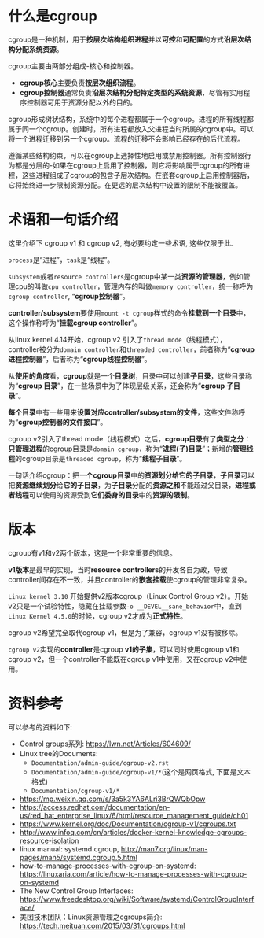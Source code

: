 
# 什么是cgroup

cgroup是一种机制，用于**按层次结构组织进程**并以**可控**和**可配置**的方式**沿层次结构分配系统资源**。

cgroup主要由两部分组成-核心和控制器。

* **cgroup核心**主要负责**按层次组织流程**。
* **cgroup控制器**通常负责**沿层次结构分配特定类型的系统资源**，尽管有实用程序控制器可用于资源分配以外的目的。

cgroup形成树状结构，系统中的每个进程都属于一个cgroup。进程的所有线程都属于同一个cgroup。创建时，所有进程都放入父进程当时所属的cgroup中。可以将一个进程迁移到另一个cgroup。流程的迁移不会影响已经存在的后代流程。

遵循某些结构约束，可以在cgroup上选择性地启用或禁用控制器。所有控制器行为都是分层的-如果在cgroup上启用了控制器，则它将影响属于cgroup的所有进程，这些进程组成了cgroup的包含子层次结构。在嵌套cgroup上启用控制器后，它将始终进一步限制资源分配。在更远的层次结构中设置的限制不能被覆盖。

# 术语和一句话介绍

这里介绍下 cgroup v1 和 cgroup v2, 有必要约定一些术语, 这些仅限于此.

`process`是“进程”，`task`是“线程”。

`subsystem`或者`resource controllers`是cgroup中某一类**资源的管理器**，例如管理cpu的叫做`cpu controller`，管理内存的叫做`memory controller`，统一称呼为`cgroup controller`, “**cgroup控制器**”。

**controller/subsystem**要使用`mount -t cgroup`样式的命令**挂载到一个目录**中，这个操作称呼为“**挂载cgroup controller**”。

从linux kernel 4.14开始，cgroup v2 引入了`thread mode`（线程模式），controller被分为`domain controller`和`threaded controller`，前者称为“**cgroup进程控制器**”，后者称为“**cgroup线程控制器**”。

从**使用的角度**看，**cgroup**就是一个**目录树**，目录中可以创建**子目录**，这些目录称为“**cgroup 目录**”，在一些场景中为了体现层级关系，还会称为“**cgroup 子目录**”。

**每个目录**中有一些用来**设置对应controller/subsystem的文件**，这些文件称呼为“**cgroup控制器的文件接口**”。

cgroup v2引入了thread mode（线程模式）之后，**cgroup目录**有了**类型之分**：**只管理进程**的cgroup目录是`domain cgroup`，称为“**进程(子)目录**”；新增的**管理线程**的cgroup目录是`threaded cgroup`，称为“**线程子目录**”。

一句话介绍cgroup：把**一个cgroup目录**中的**资源划分给它的子目录**，**子目录**可以把**资源继续划分**给**它的子目录**，为**子目录**分配的**资源之和**不能超过父目录，**进程或者线程**可以使用的资源受到**它们委身的目录**中的**资源的限制**。

# 版本

cgroup有v1和v2两个版本，这是一个非常重要的信息。

**v1版本**是最早的实现，当时**resource controllers**的开发各自为政，导致controller间存在不一致，并且controller的**嵌套挂载**使cgroup的管理非常复杂。

`Linux kernel 3.10` 开始提供v2版本cgroup（Linux Control Group v2）。开始v2只是一个试验特性，隐藏在挂载参数`-o __DEVEL__sane_behavior`中，直到`Linux Kernel 4.5.0`的时候，cgroup v2才成为**正式特性**。

cgroup v2希望完全取代cgroup v1，但是为了兼容，cgroup v1没有被移除。

`cgroup v2`实现的**controller**是cgroup **v1的子集**，可以同时使用cgroup v1和cgroup v2，但一个controller不能既在cgroup v1中使用，又在cgroup v2中使用。

# 资料参考

可以参考的资料如下:

* Control groups系列: https://lwn.net/Articles/604609/
* Linux tree的Documents:
    * `Documentation/admin-guide/cgroup-v2.rst`
    * `Documentation/admin-guide/cgroup-v1/*`(这个是网页格式, 下面是文本格式)
    * `Documentation/cgroup-v1/*`
* https://mp.weixin.qq.com/s/3a5k3YA6ALri3BrQWQbOpw
* https://access.redhat.com/documentation/en-us/red_hat_enterprise_linux/6/html/resource_management_guide/ch01
* https://www.kernel.org/doc/Documentation/cgroup-v1/cgroups.txt
* http://www.infoq.com/cn/articles/docker-kernel-knowledge-cgroups-resource-isolation
* linux manual: systemd.cgroup, http://man7.org/linux/man-pages/man5/systemd.cgroup.5.html
* how-to-manage-processes-with-cgroup-on-systemd: https://linuxaria.com/article/how-to-manage-processes-with-cgroup-on-systemd
* The New Control Group Interfaces: https://www.freedesktop.org/wiki/Software/systemd/ControlGroupInterface/
* 美团技术团队：Linux资源管理之cgroups简介: https://tech.meituan.com/2015/03/31/cgroups.html